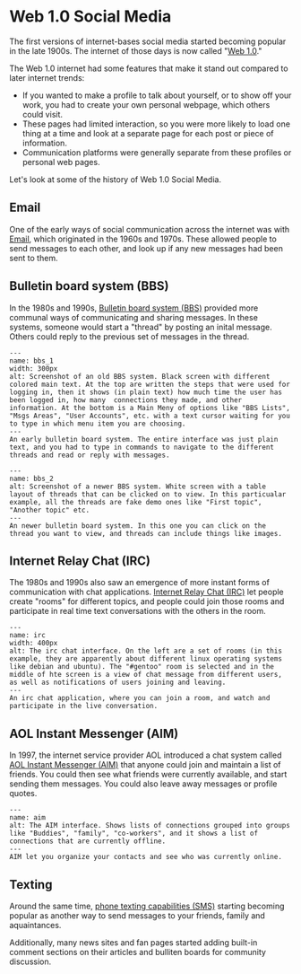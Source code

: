 # Web 1.0 Social Media

The first versions of internet-bases social media started becoming popular in the late 1900s. The internet of those days is now called "[Web 1.0](https://en.wikipedia.org/wiki/Web_2.0#Web_1.0)."

The Web 1.0 internet had some features that make it stand out compared to later internet trends:
- If you wanted to make a profile to talk about yourself, or to show off your work, you had to create your own personal webpage, which others could visit.
- These pages had limited interaction, so you were more likely to load one thing at a time and look at a separate page for each post or piece of information.
-  Communication platforms were generally separate from these profiles or personal web pages.

Let's look at some of the history of Web 1.0 Social Media.

## Email
One of the early ways of social communication across the internet was with [Email](https://en.wikipedia.org/wiki/Email), which originated in the 1960s and 1970s. These allowed people to send messages to each other, and look up if any new messages had been sent to them.

## Bulletin board system (BBS)
In the 1980s and 1990s, [Bulletin board system (BBS)](https://en.wikipedia.org/wiki/Bulletin_board_system) provided more communal ways of communicating and sharing messages. In these systems, someone would start a "thread" by posting an inital message. Others could reply to the previous set of messages in the thread.


```{figure} bbs.png
---
name: bbs_1
width: 300px
alt: Screenshot of an old BBS system. Black screen with different colored main text. At the top are written the steps that were used for logging in, then it shows (in plain text) how much time the user has been logged in, how many  connections they made, and other information. At the bottom is a Main Meny of options like "BBS Lists", "Msgs Areas", "User Accounts", etc. with a text cursor waiting for you to type in which menu item you are choosing.
---
An early bulletin board system. The entire interface was just plain text, and you had to type in commands to navigate to the different threads and read or reply with messages.
```

```{figure} bulliten_board.png
---
name: bbs_2
alt: Screenshot of a newer BBS system. White screen with a table layout of threads that can be clicked on to view. In this particualar example, all the threads are fake demo ones like "First topic", "Another topic" etc.
---
An newer bulletin board system. In this one you can click on the thread you want to view, and threads can include things like images.
```

## Internet Relay Chat (IRC)
The 1980s and 1990s also saw an emergence of more instant forms of communication with chat applications. [Internet Relay Chat (IRC)](https://en.wikipedia.org/wiki/Internet_Relay_Chat) let people create "rooms" for different topics, and people could join those rooms and participate in real time text conversations with the others in the room.

```{figure} irc.png
---
name: irc
width: 400px
alt: The irc chat interface. On the left are a set of rooms (in this example, they are apparently about different linux operating systems like debian and ubuntu). The "#gentoo" room is selected and in the middle of hte screen is a view of chat message from different users, as well as notifications of users joining and leaving.
---
An irc chat application, where you can join a room, and watch and participate in the live conversation.
```

## AOL Instant Messenger (AIM)
In 1997, the internet service provider AOL introduced a chat system called [AOL Instant Messenger (AIM)](https://en.wikipedia.org/wiki/AIM_(software)) that anyone could join and maintain a list of friends. You could then see what friends were currently available, and start sending them messages. You could also leave away messages or profile quotes.

```{figure} aim.png
---
name: aim
alt: The AIM interface. Shows lists of connections grouped into groups like "Buddies", "family", "co-workers", and it shows a list of connections that are currently offline.
---
AIM let you organize your contacts and see who was currently online.
```

## Texting
Around the same time, [phone texting capabilities (SMS)](https://en.wikipedia.org/wiki/Text_messaging) starting becoming popular as another way to send messages to your friends, family and aquaintances.


Additionally, many news sites and fan pages started adding built-in comment sections on their articles and bulliten boards for community discussion.

